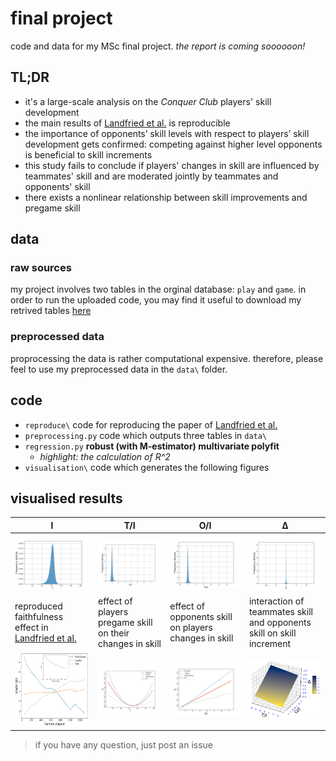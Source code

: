 # final project
code and data for my MSc final project. *the report is coming soooooon!*

## TL;DR
 - it's a large-scale analysis on the *Conquer Club* players' skill development
 - the main results of [Landfried et al.](https://journals.plos.org/plosone/article?id=10.1371/journal.pone.0211014) is reproducible
 - the importance of opponents’ skill levels with respect to players’ skill development gets confirmed: competing against higher level opponents is beneficial to skill increments
 - this study fails to conclude if players' changes in skill are influenced by teammates' skill and are moderated jointly by teammates and opponents' skill
 - there exists a nonlinear relationship between skill improvements and pregame skill

## data
### raw sources
my project involves two tables in the orginal database: `play` and `game`. in order to run the uploaded code, you may find it useful to download my retrived tables [here](https://drive.google.com/drive/folders/13LUQjrzp11D7h1SkU5EX7J2cN78mY6sz?usp=sharing) 
### preprocessed data
proprocessing the data is rather computational expensive. therefore, please feel to use my preprocessed data in the `data\` folder. 

## code
 - `reproduce\` code for reproducing the paper of [Landfried et al.](https://journals.plos.org/plosone/article?id=10.1371/journal.pone.0211014)
 - `preprocessing.py` code which outputs three tables in `data\`
 - `regression.py` **robust (with M-estimator) multivariate polyfit**
   - *highlight: the calculation of R^2* 
 - `visualisation\` code which generates the following figures
  
## visualised results
|I | T/I | O/I | Δ |
|---|---|---|---|
|  ![fig3a](./figs/3a.png) | ![fig3b](./figs/3b.png)  | ![fig3c](./figs/3c.png)  |  ![fig3d](./figs/3d.png) |
|reproduced faithfulness effect in [Landfried et al.](https://journals.plos.org/plosone/article?id=10.1371/journal.pone.0211014)|effect of players pregame skill on their changes in skill |effect of opponents skill on players changes in skill |interaction of teammates skill and opponents skill on skill increment|
|![fig2](./figs/2.png)|![fig4](./figs/4.png)|![fig5](./figs/5.png)|![fig6](./figs/6.png)|

> if you have any question, just post an issue
  
